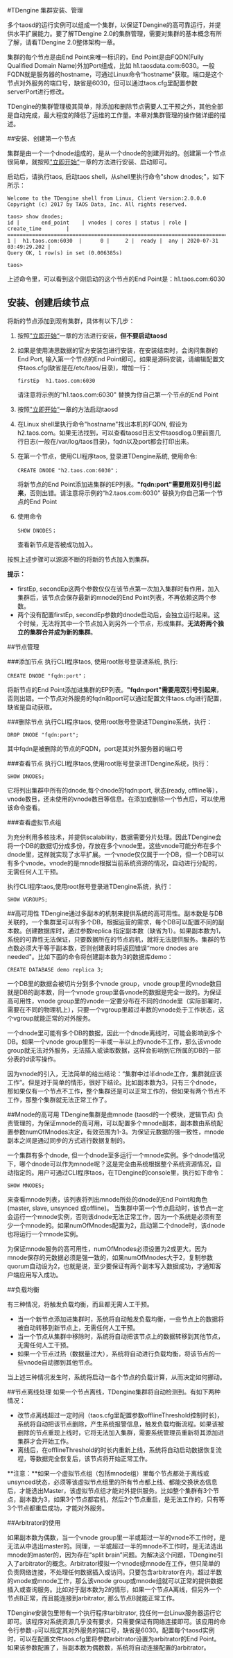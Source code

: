 #TDengine 集群安装、管理

多个taosd的运行实例可以组成一个集群，以保证TDengine的高可靠运行，并提供水平扩展能力。要了解TDengine 2.0的集群管理，需要对集群的基本概念有所了解，请看TDengine 2.0整体架构一章。

集群的每个节点是由End Point来唯一标识的，End Point是由FQDN(Fully Qualified Domain Name)外加Port组成，比如 h1.taosdata.com:6030。一般FQDN就是服务器的hostname，可通过Linux命令“hostname"获取。端口是这个节点对外服务的端口号，缺省是6030，但可以通过taos.cfg里配置参数serverPort进行修改。

TDengine的集群管理极其简单，除添加和删除节点需要人工干预之外，其他全部是自动完成，最大程度的降低了运维的工作量。本章对集群管理的操作做详细的描述。

##安装、创建第一个节点

集群是由一个一个dnode组成的，是从一个dnode的创建开始的。创建第一个节点很简单，就按照["立即开始“](https://www.taosdata.com/cn/getting-started/)一章的方法进行安装、启动即可。

启动后，请执行taos, 启动taos shell，从shell里执行命令"show dnodes;"，如下所示：
   ```
Welcome to the TDengine shell from Linux, Client Version:2.0.0.0
Copyright (c) 2017 by TAOS Data, Inc. All rights reserved.

taos> show dnodes;
 id |       end_point    | vnodes | cores | status | role |      create_time        |
=====================================================================================
  1 |  h1.taos.com:6030  |      0 |     2 |  ready |  any | 2020-07-31 03:49:29.202 |
Query OK, 1 row(s) in set (0.006385s)

taos>
   ```
上述命令里，可以看到这个刚启动的这个节点的End Point是：h1.taos.com:6030

## 安装、创建后续节点

将新的节点添加到现有集群，具体有以下几步：

1. 按照["立即开始“](https://www.taosdata.com/cn/getting-started/)一章的方法进行安装，**但不要启动taosd**

2. 如果是使用涛思数据的官方安装包进行安装，在安装结束时，会询问集群的End Port, 输入第一个节点的End Point即可。如果是源码安装，请编辑配置文件taos.cfg(缺省是在/etc/taos/目录)，增加一行：

    ```
    firstEp  h1.taos.com:6030
    ```

    请注意将示例的“h1.taos.com:6030" 替换为你自己第一个节点的End Point
   
3. 按照["立即开始“](https://www.taosdata.com/cn/getting-started/)一章的方法启动taosd

4. 在Linux shell里执行命令"hostname"找出本机的FQDN, 假设为h2.taos.com。如果无法找到，可以查看taosd日志文件taosdlog.0里前面几行日志(一般在/var/log/taos目录)，fqdn以及port都会打印出来。

5. 在第一个节点，使用CLI程序taos, 登录进TDengine系统, 使用命令:

    ```
    CREATE DNODE "h2.taos.com:6030"； 
    ```

    将新节点的End Point添加进集群的EP列表。**"fqdn:port"需要用双引号引起来**，否则出错。请注意将示例的“h2.taos.com:6030" 替换为你自己第一个节点的End Point

6. 使用命令

    ```
    SHOW DNODES；
    ```

    查看新节点是否被成功加入。

按照上述步骤可以源源不断的将新的节点加入到集群。

**提示：**

- firstEp, secondEp这两个参数仅仅在该节点第一次加入集群时有作用，加入集群后，该节点会保存最新的mnode的End Point列表，不再依赖这两个参数。
- 两个没有配置firstEp, secondEp参数的dnode启动后，会独立运行起来。这个时候，无法将其中一个节点加入到另外一个节点，形成集群。**无法将两个独立的集群合并成为新的集群**。

##节点管理

###添加节点
执行CLI程序taos, 使用root账号登录进系统, 执行:
```
CREATE DNODE "fqdn:port"； 
```
将新节点的End Point添加进集群的EP列表。**"fqdn:port"需要用双引号引起来**，否则出错。一个节点对外服务的fqdn和port可以通过配置文件taos.cfg进行配置，缺省是自动获取。

###删除节点
执行CLI程序taos, 使用root账号登录进TDengine系统，执行：
```
DROP DNODE "fqdn:port";
```
其中fqdn是被删除的节点的FQDN，port是其对外服务器的端口号

###查看节点
执行CLI程序taos,使用root账号登录进TDengine系统，执行：
```
SHOW DNODES;
```
它将列出集群中所有的dnode,每个dnode的fqdn:port, 状态(ready, offline等），vnode数目，还未使用的vnode数目等信息。在添加或删除一个节点后，可以使用该命令查看。

###查看虚拟节点组

为充分利用多核技术，并提供scalability，数据需要分片处理。因此TDengine会将一个DB的数据切分成多份，存放在多个vnode里。这些vnode可能分布在多个dnode里，这样就实现了水平扩展。一个vnode仅仅属于一个DB，但一个DB可以有多个vnode。vnode的是mnode根据当前系统资源的情况，自动进行分配的，无需任何人工干预。

执行CLI程序taos,使用root账号登录进TDengine系统，执行：
```
SHOW VGROUPS;
```
##高可用性
TDengine通过多副本的机制来提供系统的高可用性。副本数是与DB关联的，一个集群里可以有多个DB，根据运营的需求，每个DB可以配置不同的副本数。创建数据库时，通过参数replica 指定副本数（缺省为1）。如果副本数为1，系统的可靠性无法保证，只要数据所在的节点宕机，就将无法提供服务。集群的节点数必须大于等于副本数，否则创建表时将返回错误“more dnodes are needed"。比如下面的命令将创建副本数为3的数据库demo：
```
CREATE DATABASE demo replica 3;
```
一个DB里的数据会被切片分到多个vnode group，vnode group里的vnode数目就是DB的副本数，同一个vnode group里各vnode的数据是完全一致的。为保证高可用性，vnode group里的vnode一定要分布在不同的dnode里（实际部署时，需要在不同的物理机上），只要一个vgroup里超过半数的vnode处于工作状态，这个vgroup就能正常的对外服务。

一个dnode里可能有多个DB的数据，因此一个dnode离线时，可能会影响到多个DB。如果一个vnode group里的一半或一半以上的vnode不工作，那么该vnode group就无法对外服务，无法插入或读取数据，这样会影响到它所属的DB的一部分表的d读写操作。

因为vnode的引入，无法简单的给出结论：“集群中过半dnode工作，集群就应该工作”。但是对于简单的情形，很好下结论。比如副本数为3，只有三个dnode，那如果仅有一个节点不工作，整个集群还是可以正常工作的，但如果有两个节点不工作，那整个集群就无法正常工作了。

##Mnode的高可用
TDengine集群是由mnode (taosd的一个模块，逻辑节点) 负责管理的，为保证mnode的高可用，可以配置多个mnode副本，副本数由系统配置参数numOfMnodes决定，有效范围为1-3。为保证元数据的强一致性，mnode副本之间是通过同步的方式进行数据复制的。

一个集群有多个dnode, 但一个dnode至多运行一个mnode实例。多个dnode情况下，哪个dnode可以作为mnode呢？这是完全由系统根据整个系统资源情况，自动指定的。用户可通过CLI程序taos，在TDengine的console里，执行如下命令：
```
SHOW MNODES;
```
来查看mnode列表，该列表将列出mnode所处的dnode的End Point和角色(master, slave, unsynced 或offline)。
当集群中第一个节点启动时，该节点一定会运行一个mnode实例，否则该dnode无法正常工作，因为一个系统是必须有至少一个mnode的。如果numOfMnodes配置为2，启动第二个dnode时，该dnode也将运行一个mnode实例。

为保证mnode服务的高可用性，numOfMnodes必须设置为2或更大。因为mnode保存的元数据必须是强一致的，如果numOfMnodes大于2，复制参数quorum自动设为2，也就是说，至少要保证有两个副本写入数据成功，才通知客户端应用写入成功。

##负载均衡

有三种情况，将触发负载均衡，而且都无需人工干预。

- 当一个新节点添加进集群时，系统将自动触发负载均衡，一些节点上的数据将被自动转移到新节点上，无需任何人工干预。
- 当一个节点从集群中移除时，系统将自动把该节点上的数据转移到其他节点，无需任何人工干预。
- 如果一个节点过热（数据量过大），系统将自动进行负载均衡，将该节点的一些vnode自动挪到其他节点。

当上述三种情况发生时，系统将启动一各个节点的负载计算，从而决定如何挪动。

##节点离线处理
如果一个节点离线，TDengine集群将自动检测到。有如下两种情况：
- 改节点离线超过一定时间（taos.cfg里配置参数offlineThreshold控制时长)，系统将自动把该节点删除，产生系统报警信息，触发负载均衡流程。如果该被删除的节点重现上线时，它将无法加入集群，需要系统管理员重新将其添加进集群才会开始工作。
- 离线后，在offlineThreshold的时长内重新上线，系统将自动启动数据恢复流程，等数据完全恢复后，该节点将开始正常工作。

**注意：**如果一个虚拟节点组（包括mnode组）里每个节点都处于离线或unsynced状态，必须等该虚拟节点组里的所有节点都上线、都能交换状态信息后，才能选出Master，该虚拟节点组才能对外提供服务。比如整个集群有3个节点，副本数为3，如果3个节点都宕机，然后2个节点重启，是无法工作的，只有等3个节点都重启成功，才能对外服务。

##Arbitrator的使用

如果副本数为偶数，当一个vnode group里一半或超过一半的vnode不工作时，是无法从中选出master的。同理，一半或超过一半的mnode不工作时，是无法选出mnode的master的，因为存在“split brain”问题。为解决这个问题，TDengine引入了arbitrator的概念。Arbitrator模拟一个vnode或mnode在工作，但只简单的负责网络连接，不处理任何数据插入或访问。只要包含arbitrator在内，超过半数的vnode或mnode工作，那么该vnode group或mnode组就可以正常的提供数据插入或查询服务。比如对于副本数为2的情形，如果一个节点A离线，但另外一个节点B正常，而且能连接到arbitrator, 那么节点B就能正常工作。

TDengine安装包里带有一个执行程序tarbitrator, 找任何一台Linux服务器运行它即可。该程序对系统资源几乎没有要求，只需要保证有网络连接即可。该应用的命令行参数`-p`可以指定其对外服务的端口号，缺省是6030。配置每个taosd实例时，可以在配置文件taos.cfg里将参数arbitrator设置为arbitrator的End Point。如果该参数配置了，当副本数为偶数数，系统将自动连接配置的arbitrator。
